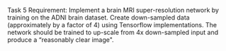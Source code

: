 Task 5 Requirement: Implement a brain MRI super-resolution network by training on the ADNI brain dataset. Create down-sampled data (approximately by a factor of 4) using Tensorflow implementations. The network should be trained to up-scale from 4x down-sampled input and produce a “reasonably clear image".
